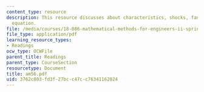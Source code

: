 ```yaml
---
content_type: resource
description: This resource discusses about characteristics, shocks, fans and Burger?s
  equation.
file: /media/courses/18-086-mathematical-methods-for-engineers-ii-spring-2006/3762c803fd3f27bcc47cc76341162824_am56.pdf
file_type: application/pdf
learning_resource_types:
- Readings
ocw_type: OCWFile
parent_title: Readings
parent_type: CourseSection
resourcetype: Document
title: am56.pdf
uid: 3762c803-fd3f-27bc-c47c-c76341162824
---
```

